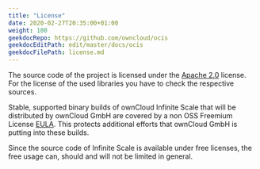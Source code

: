 ```yaml
---
title: "License"
date: 2020-02-27T20:35:00+01:00
weight: 100
geekdocRepo: https://github.com/owncloud/ocis
geekdocEditPath: edit/master/docs/ocis
geekdocFilePath: license.md
---
```


The source code of the project is licensed under the [Apache 2.0](https://github.com/owncloud/ocis/blob/master/LICENSE) license. For the license of the used libraries you have to check the respective sources.

Stable, supported binary builds of ownCloud Infinite Scale that will be distributed by ownCloud GmbH are covered by a non OSS Freemium License [EULA](https://owncloud.com/license-owncloud-infinite-scale/). This protects additional efforts that ownCloud GmbH is putting into these builds.

Since the source code of Infinite Scale is available under free licenses, the free usage can, should and will not be limited in general.
